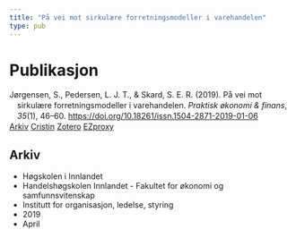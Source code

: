 ```yaml
---
title: "På vei mot sirkulære forretningsmodeller i varehandelen"
type: pub
---
```

<h1>Publikasjon</h1>
<article id="csl-bib-container-LIXB8H4E" class="csl-bib-container">
  <div class="csl-bib-body" style="line-height: 1.35; padding-left: 1em; text-indent:-1em;">
  <div class="csl-entry">J&#xF8;rgensen, S., Pedersen, L. J. T., &amp; Skard, S. E. R. (2019). P&#xE5; vei mot sirkul&#xE6;re forretningsmodeller i varehandelen. <i>Praktisk &#xF8;konomi &amp; finans</i>, <i>35</i>(1), 46&#x2013;60. <a href="https://doi.org/10.18261/issn.1504-2871-2019-01-06">https://doi.org/10.18261/issn.1504-2871-2019-01-06</a></div>
</div>
  <div class="csl-bib-buttons">
    <a href="#taxonomy-article-LIXB8H4E" class="csl-bib-button">Arkiv</a>
    <a href="https://app.cristin.no/results/show.jsf?id=1690394" alt="Cristin URL" class="csl-bib-button">Cristin</a>
    <a href="http://zotero.org/groups/5022929/items/LIXB8H4E" alt="Zotero URL" class="csl-bib-button">Zotero</a>
    <a href="http://ezproxy.inn.no/login?url=https://doi.org/10.18261/issn.1504-2871-2019-01-06" class="csl-bib-button">EZproxy</a>
  </div>
  <div id="csl-bib-meta-container-LIXB8H4E"></div>
</article>
<div id="csl-bib-meta-LIXB8H4E" class="csl-bib-meta">
  <article id="taxonomy-article-LIXB8H4E" class="taxonomy-article">
    <h1>Arkiv</h1>
    <ul>
      <li>Høgskolen i Innlandet</li>
      <li>Handelshøgskolen Innlandet - Fakultet for økonomi og samfunnsvitenskap</li>
      <li>Institutt for organisasjon, ledelse, styring</li>
      <li>2019</li>
      <li>April</li>
    </ul>
  </article>
</div>
